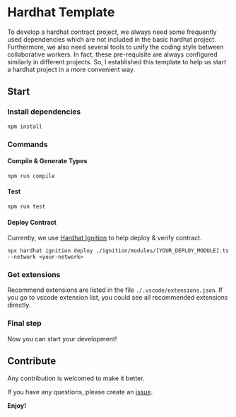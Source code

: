 # Hardhat Template

To develop a hardhat contract project, we always need some frequently used dependencies which are not included in the basic hardhat project. Furthermore, we also need several tools to unify the coding style between collaborative workers. In fact, these pre-requisite are always configured similarly in different projects. So, I established this template to help us start a hardhat project in a more convenient way.

## Start

### Install dependencies

```shell
npm install
```

### Commands

#### Compile & Generate Types

```shell
npm run compile
```

#### Test

```shell
npm run test
```

#### Deploy Contract

Currently, we use [Hardhat Ignition](https://hardhat.org/ignition/docs/getting-started#overview) to help deploy & verify contract.

```shell
npx hardhat ignition deploy ./ignition/modules/[YOUR_DEPLOY_MODULE].ts --network <your-network>
```

### Get extensions

Recommend extensions are listed in the file `./.vscode/extensions.json`. If you go to vscode extension list, you could see all recommended extensions directly.

### Final step

Now you can start your development!

## Contribute

Any contribution is welcomed to make it better.

If you have any questions, please create an [issue](https://github.com/SpaceStation09/hardhat-template/issues).

**Enjoy!**
